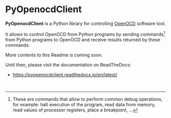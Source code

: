 # PyOpenocdClient

**PyOpenocdClient** is a Python library for controlling [OpenOCD](https://openocd.org) software tool.

It allows to control OpenOCD from Python programs by sending commands[^1] from Python programs to OpenOCD and receive results returned by these commands.

More contents to this Readme is coming soon.

Until then, please visit the documentation on ReadTheDocs:

- https://pyopenocdclient.readthedocs.io/en/latest/

&nbsp;

[^1]: These are commands that allow to perform common debug operations, for example: halt execution of the program, read data from memory, read values of processor registers, place a breakpoint, ...


